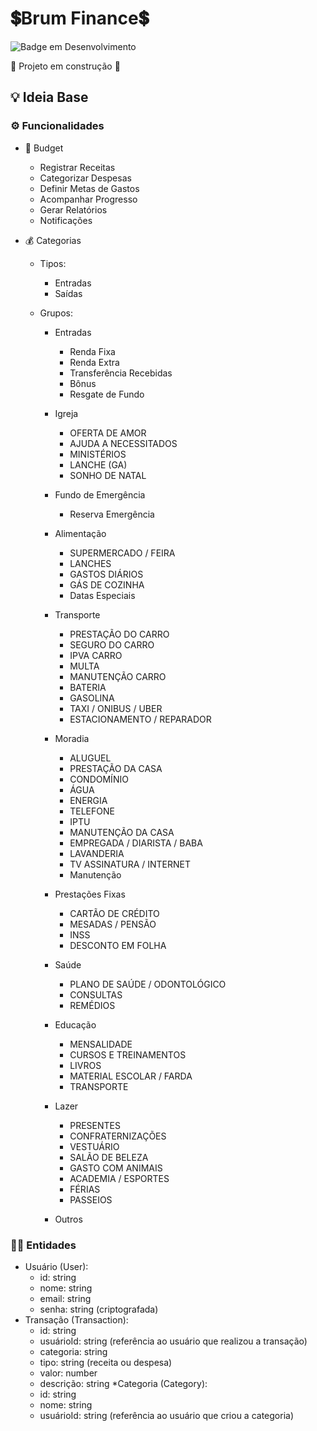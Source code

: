 # **💲Brum Finance💲**

![Badge em Desenvolvimento](http://img.shields.io/static/v1?label=STATUS&message=EM%20DESENVOLVIMENTO&color=YELLOW&style=for-the-badge)

:construction: Projeto em construção :construction:

## 💡 Ideia Base

### ⚙️ Funcionalidades

* 📝 Budget
   * Registrar Receitas
   * Categorizar Despesas
   * Definir Metas de Gastos
   * Acompanhar Progresso
   * Gerar Relatórios
   * Notificações

* 💰 Categorias
   * Tipos:
      * Entradas
      * Saídas

   * Grupos:
      * Entradas
         * Renda Fixa
         * Renda Extra
         * Transferência Recebidas
         * Bônus
         * Resgate de Fundo

      * Igreja
         * OFERTA DE AMOR
         * AJUDA A NECESSITADOS
         * MINISTÉRIOS
         * LANCHE (GA)
         * SONHO DE NATAL

      * Fundo de Emergência
         * Reserva Emergência

      * Alimentação
         * SUPERMERCADO / FEIRA
         * LANCHES
         * GASTOS DIÁRIOS
         * GÁS DE COZINHA
         * Datas Especiais

      * Transporte
         * PRESTAÇÃO DO CARRO
         * SEGURO DO CARRO
         * IPVA CARRO
         * MULTA
         * MANUTENÇÃO CARRO
         * BATERIA
         * GASOLINA
         * TAXI / ONIBUS / UBER
         * ESTACIONAMENTO / REPARADOR

      * Moradia
         * ALUGUEL
         * PRESTAÇÃO DA CASA
         * CONDOMÍNIO
         * ÁGUA
         * ENERGIA
         * TELEFONE
         * IPTU
         * MANUTENÇÃO DA CASA
         * EMPREGADA / DIARISTA / BABA
         * LAVANDERIA
         * TV ASSINATURA / INTERNET
         * Manutenção

      * Prestações Fixas
         * CARTÃO DE CRÉDITO
         * MESADAS / PENSÃO
         * INSS
         * DESCONTO EM FOLHA

      * Saúde
         * PLANO DE SAÚDE / ODONTOLÓGICO
         * CONSULTAS
         * REMÉDIOS

      * Educação
         * MENSALIDADE
         * CURSOS E TREINAMENTOS
         * LIVROS
         * MATERIAL ESCOLAR / FARDA
         * TRANSPORTE

      * Lazer
         * PRESENTES
         * CONFRATERNIZAÇÕES
         * VESTUÁRIO
         * SALÃO DE BELEZA
         * GASTO COM ANIMAIS
         * ACADEMIA / ESPORTES
         * FÉRIAS
         * PASSEIOS

      * Outros

### 🧑‍🦲 Entidades

* Usuário (User):
    * id: string
    * nome: string
    * email: string
    * senha: string (criptografada)
* Transação (Transaction):
    * id: string
    * usuárioId: string (referência ao usuário que realizou a transação)
    * categoria: string
    * tipo: string (receita ou despesa)
    * valor: number
    * descrição: string
*Categoria (Category):
    * id: string
    * nome: string
    * usuárioId: string (referência ao usuário que criou a categoria)
